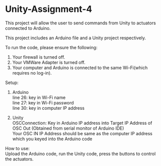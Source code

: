 # Unity-Assignment-4

This project will allow the user to send commands from Unity to actuators connected to Arduino.

This project includes an Arduino file and a Unity project respectively.

To run the code, please ensure the following:
1. Your firewall is turned off.
2. Your VMWare Adapter is turned off.
3. Your computer and Arduino is connected to the same Wi-Fi(which requires no log-in).

Setup:
1. Arduino  
	line 26: key in Wi-Fi name  
	line 27: key in Wi-Fi password  
	line 30: key in computer IP address
	
2. Unity  
	OSCConnection: Key in Arduino IP address into Target IP Address of OSC Out (Obtained from serial monitor of Arduino IDE)  
	Your OSC IN IP Address should be same as the computer IP address which you keyed into the Arduino code
	
How to use:  
Upload the Arduino code, run the Unity code, press the buttons to control the actuators.
